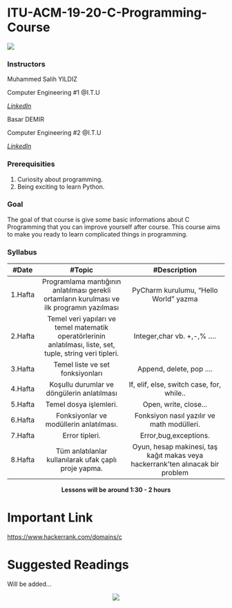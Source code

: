 # ITU-ACM-19-20-C-Programming-Course
[![](https://ituacm.com/wp-content/uploads/2017/12/fb-tes-720p-1024x576.png)](https://ituacm.com/wp-content/uploads/2017/12/fb-tes-720p-1024x576.png)

### Instructors

Muhammed Salih YILDIZ

Computer Engineering #1 @I.T.U

[*LinkedIn*](https://www.linkedin.com/in/muhammed-salih-y%C4%B1ld%C4%B1z-b51991174/)

Basar DEMIR

Computer Engineering #2 @I.T.U

[*LinkedIn*](https://www.linkedin.com/in/ba%C5%9Fardemir/)


### Prerequisities
1. Curiosity about programming.
2. Being exciting to learn Python.


### Goal

The goal of that course is give some basic informations about C Programming that you can improve yourself after course. This course aims to make you ready to learn complicated things in programming.

### Syllabus

|  #Date |  #Topic  | #Description  |
| :------------: | :------------: | :------------: |
  | 1.Hafta | Programlama mantığının anlatılması gerekli ortamların kurulması ve ilk  programın yazılması  | PyCharm kurulumu, “Hello World” yazma |
| 2.Hafta | Temel veri yapıları ve temel matematik operatörlerinin anlatılması, liste, set, tuple, string veri tipleri. |  Integer,char vb. +,-,% ….  |
| 3.Hafta | Temel liste ve set fonksiyonları | Append, delete, pop ....   |
| 4.Hafta |  Koşullu durumlar ve döngülerin anlatılması  | If, elif, else, switch case, for, while..   |
| 5.Hafta | Temel dosya işlemleri.  | Open, write, close... |
| 6.Hafta | Fonksiyonlar ve modüllerin anlatılması. |  Fonksiyon nasıl yazılır ve math modülleri. |
| 7.Hafta | Error tipleri. | Error,bug,exceptions. |
| 8.Hafta | Tüm anlatılanlar kullanılarak ufak çaplı proje yapma. |  Oyun, hesap makinesi, taş kağıt makas veya hackerrank'ten alınacak bir problem |






<p align="center"><b>Lessons will be around 1:30 - 2 hours</b></p>



# Important Link

https://www.hackerrank.com/domains/c

# Suggested Readings

Will be added...




<p align="center">
  <a href="//ituacm.com" target="_blank">
    <img src="https://ituacm.com/wp-content/uploads/2017/08/itu-logo.png">
  </a>
</p>
